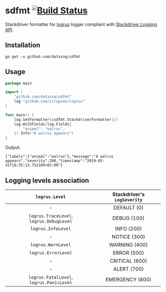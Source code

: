 # sdfmt [![Build Status](https://travis-ci.org/datainq/sdfmt.svg?branch=master)](https://travis-ci.org/datainq/sdfmt)

Stackdriver formatter for [logrus](https://github.com/sirupsen/logrus) logger compliant with [Stackdriver Logging API](https://cloud.google.com/logging/docs/reference/v2/rest/v2/LogEntry).

## Installation

`go get -u github.com/datainq/sdfmt`

## Usage

```go
package main

import (
	"github.com/datainq/sdfmt"
	log "github.com/sirupsen/logrus"
)

func main() {
	log.SetFormatter(&sdfmt.StackdriverFormatter{})
	log.WithFields(log.Fields{
		"animal": "walrus",
	}).Info("A walrus appears")
}
```

Output:

`{"labels":{"animal":"walrus"},"message":"A walrus appears","severity":200,"timestamp":"2019-03-31T18:35:13.752104+02:00"}`

## Logging levels association

|              `logrus.Level`              | Stackdriver's `LogSeverity` |
|:----------------------------------------:|:---------------------------:|
|                     -                    |         DEFAULT (0)         |
| `logrus.TraceLevel`, `logrus.DebugLevel` |         DEBUG (100)         |
|            `logrus.InfoLevel`            |          INFO (200)         |
|                     -                    |         NOTICE (300)        |
|            `logrus.WarnLevel`            |        WARNING (400)        |
|            `logrus.ErrorLevel`           |         ERROR (500)         |
|                     -                    |        CRITICAL (600)       |
|                     -                    |         ALERT (700)         |
| `logrus.FatalLevel`, `logrus.PanicLevel` |       EMERGENCY (800)       |
